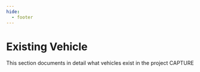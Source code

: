 ```yaml
---
hide:
  - footer
---
```


# Existing Vehicle

This section documents in detail what vehicles exist in the project CAPTURE
